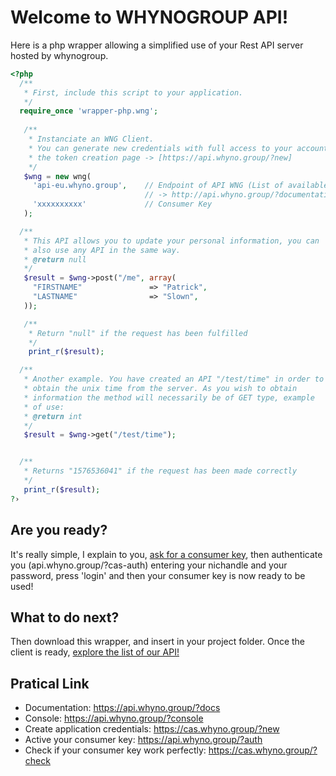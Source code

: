 # Welcome to WHYNOGROUP API!
Here is a php wrapper allowing a simplified use of your Rest API server hosted by whynogroup.

```php
<?php
  /**
   * First, include this script to your application.
   */
  require_once 'wrapper-php.wng';
  
   /**
    * Instanciate an WNG Client.
    * You can generate new credentials with full access to your account on
    * the token creation page -> [https://api.whyno.group/?new]
    */
   $wng = new wng(
     'api-eu.whyno.group',    // Endpoint of API WNG (List of available endpoints) 
                              // -> http://api.whyno.group/?documentation&endpointList
     'xxxxxxxxxx'             // Consumer Key
   );

  /**
   * This API allows you to update your personal information, you can 
   * also use any API in the same way.
   * @return null
   */
   $result = $wng->post("/me", array(
     "FIRSTNAME"               => "Patrick",
     "LASTNAME"                => "Slown", 
   ));

   /**
    * Return "null" if the request has been fulfilled
    */
    print_r($result);

  /**
   * Another example. You have created an API "/test/time" in order to
   * obtain the unix time from the server. As you wish to obtain 
   * information the method will necessarily be of GET type, example 
   * of use:
   * @return int
   */
   $result = $wng->get("/test/time");


  /**
   * Returns "1576536041" if the request has been made correctly
   */
   print_r($result);
?›
```

Are you ready?
----------
It's really simple, I explain to you, [ask for a consumer key](https://api.whyno.group/?new), then authenticate you (api.whyno.group/?cas-auth) 
entering your nichandle and your password, press 'login' and then your consumer key is now ready to be used!

What to do next?
----------
Then download this wrapper, and insert in your project folder. Once the client is ready, [explore the list of our API!](https://api.whyno.group/?console)

Pratical Link
----------
 * Documentation: https://api.whyno.group/?docs
 * Console: https://api.whyno.group/?console
 * Create application credentials: https://cas.whyno.group/?new
 * Active your consumer key: https://api.whyno.group/?auth
 * Check if your consumer key work perfectly: https://cas.whyno.group/?check

